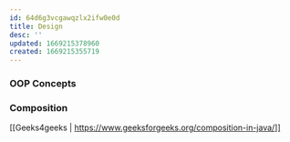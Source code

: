 ```yaml
---
id: 64d6g3vcgawqzlx2ifw0e0d
title: Design
desc: ''
updated: 1669215378960
created: 1669215355719
---
```

### OOP Concepts

### Composition
[[Geeks4geeks | https://www.geeksforgeeks.org/composition-in-java/]]